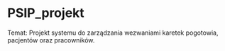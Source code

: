 # PSIP_projekt
Temat: Projekt systemu do zarządzania wezwaniami karetek pogotowia, pacjentów oraz pracowników.
